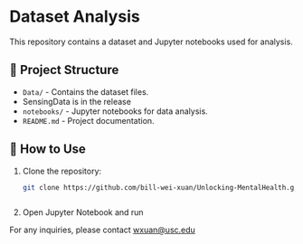 # Dataset Analysis

This repository contains a dataset and Jupyter notebooks used for analysis.

## 📂 Project Structure
- `Data/` - Contains the dataset files.
-    SensingData is in the release
- `notebooks/` - Jupyter notebooks for data analysis.
- `README.md` - Project documentation.

## 🚀 How to Use
1. Clone the repository:
   ```sh
   git clone https://github.com/bill-wei-xuan/Unlocking-MentalHealth.git
   

   
2.  Open Jupyter Notebook and run


For any inquiries, please contact wxuan@usc.edu
